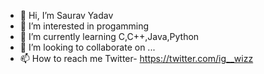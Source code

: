 - 👋 Hi, I’m Saurav Yadav
- 👀 I’m interested in progamming
- 🌱 I’m currently learning C,C++,Java,Python
- 💞️ I’m looking to collaborate on ...
- 📫 How to reach me 
      Twitter- https://twitter.com/ig__wizz
<!---
sauravwizz/sauravwizz is a ✨ special ✨ repository because its `README.md` (this file) appears on your GitHub profile.
You can click the Preview link to take a look at your changes.
--->
